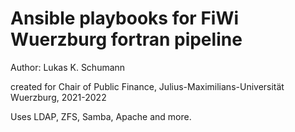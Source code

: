# Ansible playbooks for FiWi Wuerzburg fortran pipeline

Author: Lukas K. Schumann

created for Chair of Public Finance, Julius-Maximilians-Universität Wuerzburg, 2021-2022



Uses LDAP, ZFS, Samba, Apache and more.


